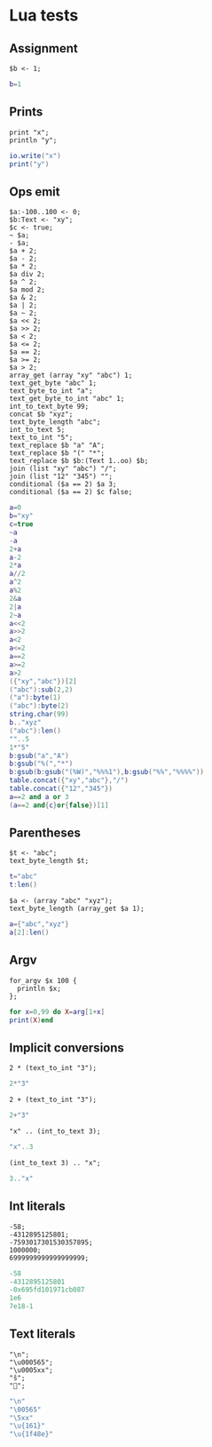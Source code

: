 # Lua tests

## Assignment

```polygolf
$b <- 1;
```

```lua
b=1
```

## Prints

```polygolf
print "x";
println "y";
```

```lua nogolf
io.write("x")
print("y")
```

## Ops emit

```polygolf
$a:-100..100 <- 0;
$b:Text <- "xy";
$c <- true;
~ $a;
- $a;
$a + 2;
$a - 2;
$a * 2;
$a div 2;
$a ^ 2;
$a mod 2;
$a & 2;
$a | 2;
$a ~ 2;
$a << 2;
$a >> 2;
$a < 2;
$a <= 2;
$a == 2;
$a >= 2;
$a > 2;
array_get (array "xy" "abc") 1;
text_get_byte "abc" 1;
text_byte_to_int "a";
text_get_byte_to_int "abc" 1;
int_to_text_byte 99;
concat $b "xyz";
text_byte_length "abc";
int_to_text 5;
text_to_int "5";
text_replace $b "a" "A";
text_replace $b "(" "*";
text_replace $b $b:(Text 1..oo) $b;
join (list "xy" "abc") "/";
join (list "12" "345") "";
conditional ($a == 2) $a 3;
conditional ($a == 2) $c false;
```

```lua nogolf
a=0
b="xy"
c=true
~a
-a
2+a
a-2
2*a
a//2
a^2
a%2
2&a
2|a
2~a
a<<2
a>>2
a<2
a<=2
a==2
a>=2
a>2
({"xy","abc"})[2]
("abc"):sub(2,2)
("a"):byte(1)
("abc"):byte(2)
string.char(99)
b.."xyz"
("abc"):len()
""..5
1*"5"
b:gsub("a","A")
b:gsub("%(","*")
b:gsub(b:gsub("(%W)","%%%1"),b:gsub("%%","%%%%"))
table.concat({"xy","abc"},"/")
table.concat({"12","345"})
a==2 and a or 3
(a==2 and{c}or{false})[1]
```

## Parentheses

```polygolf
$t <- "abc";
text_byte_length $t;
```

```lua nogolf
t="abc"
t:len()
```

```polygolf
$a <- (array "abc" "xyz");
text_byte_length (array_get $a 1);
```

```lua nogolf
a={"abc","xyz"}
a[2]:len()
```

## Argv

```polygolf
for_argv $x 100 {
  println $x;
};
```

```lua nogolf
for x=0,99 do X=arg[1+x]
print(X)end
```

## Implicit conversions

```polygolf
2 * (text_to_int "3");
```

```lua
2*"3"
```

```polygolf
2 + (text_to_int "3");
```

```lua
2+"3"
```

```polygolf
"x" .. (int_to_text 3);
```

```lua
"x"..3
```

```polygolf
(int_to_text 3) .. "x";
```

```lua
3.."x"
```

## Int literals

```polygolf
-58;
-4312895125801;
-7593017301530357895;
1000000;
6999999999999999999;
```

```lua
-58
-4312895125801
-0x695fd101971cb087
1e6
7e18-1
```

## Text literals

```polygolf
"\n";
"\u000565";
"\u0005xx";
"š";
"💎";
```

```lua nogolf 32..127
"\n"
"\00565"
"\5xx"
"\u{161}"
"\u{1f48e}"
```
